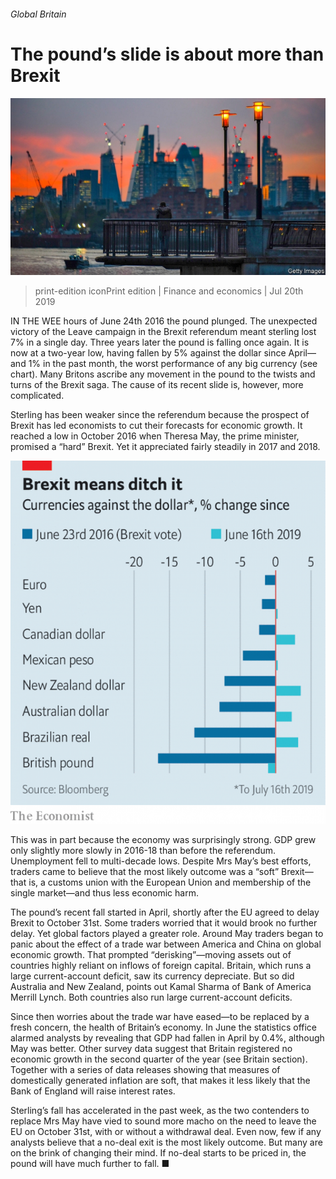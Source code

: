 ###### Global Britain

# The pound’s slide is about more than Brexit 

![image](images/20190720_FNP502_0.jpg) 

> print-edition iconPrint edition | Finance and economics | Jul 20th 2019 

IN THE WEE hours of June 24th 2016 the pound plunged. The unexpected victory of the Leave campaign in the Brexit referendum meant sterling lost 7% in a single day. Three years later the pound is falling once again. It is now at a two-year low, having fallen by 5% against the dollar since April—and 1% in the past month, the worst performance of any big currency (see chart). Many Britons ascribe any movement in the pound to the twists and turns of the Brexit saga. The cause of its recent slide is, however, more complicated. 

Sterling has been weaker since the referendum because the prospect of Brexit has led economists to cut their forecasts for economic growth. It reached a low in October 2016 when Theresa May, the prime minister, promised a “hard” Brexit. Yet it appreciated fairly steadily in 2017 and 2018. 

![image](images/20190720_FNC430.png) 

This was in part because the economy was surprisingly strong. GDP grew only slightly more slowly in 2016-18 than before the referendum. Unemployment fell to multi-decade lows. Despite Mrs May’s best efforts, traders came to believe that the most likely outcome was a “soft” Brexit—that is, a customs union with the European Union and membership of the single market—and thus less economic harm. 

The pound’s recent fall started in April, shortly after the EU agreed to delay Brexit to October 31st. Some traders worried that it would brook no further delay. Yet global factors played a greater role. Around May traders began to panic about the effect of a trade war between America and China on global economic growth. That prompted “derisking”—moving assets out of countries highly reliant on inflows of foreign capital. Britain, which runs a large current-account deficit, saw its currency depreciate. But so did Australia and New Zealand, points out Kamal Sharma of Bank of America Merrill Lynch. Both countries also run large current-account deficits. 

Since then worries about the trade war have eased—to be replaced by a fresh concern, the health of Britain’s economy. In June the statistics office alarmed analysts by revealing that GDP had fallen in April by 0.4%, although May was better. Other survey data suggest that Britain registered no economic growth in the second quarter of the year (see Britain section). Together with a series of data releases showing that measures of domestically generated inflation are soft, that makes it less likely that the Bank of England will raise interest rates. 

Sterling’s fall has accelerated in the past week, as the two contenders to replace Mrs May have vied to sound more macho on the need to leave the EU on October 31st, with or without a withdrawal deal. Even now, few if any analysts believe that a no-deal exit is the most likely outcome. But many are on the brink of changing their mind. If no-deal starts to be priced in, the pound will have much further to fall. ■ 

